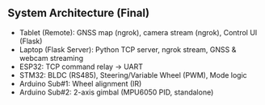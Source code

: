 ﻿## System Architecture (Final)
- Tablet (Remote): GNSS map (ngrok), camera stream (ngrok), Control UI (Flask)
- Laptop (Flask Server): Python TCP server, ngrok stream, GNSS & webcam streaming
- ESP32: TCP command relay → UART
- STM32: BLDC (RS485), Steering/Variable Wheel (PWM), Mode logic
- Arduino Sub#1: Wheel alignment (IR)
- Arduino Sub#2: 2-axis gimbal (MPU6050 PID, standalone)
